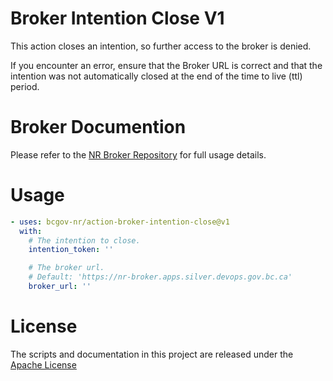 # Broker Intention Close V1

This action closes an intention, so further access to the broker is denied.

If you encounter an error, ensure that the Broker URL is correct and that the intention was not automatically closed at the end of the time to live (ttl) period.

# Broker Documention

Please refer to the [NR Broker Repository](https://github.com/bcgov-nr/nr-broker) for full usage details.

# Usage

<!-- start usage -->
```yaml
- uses: bcgov-nr/action-broker-intention-close@v1
  with:
    # The intention to close.
    intention_token: ''

    # The broker url.
    # Default: 'https://nr-broker.apps.silver.devops.gov.bc.ca'
    broker_url: ''
```
<!-- end usage -->

# License

The scripts and documentation in this project are released under the [Apache License](LICENSE)

